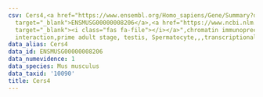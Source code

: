 ```yaml
---
csv: Cers4,<a href="https://www.ensembl.org/Homo_sapiens/Gene/Summary?db=core;g=ENSMUSG00000008206"
  target="_blank">ENSMUSG00000008206</a>,<a href="https://www.ncbi.nlm.nih.gov/pubmed/25450459"
  target="_blank"><i class="fas fa-file"></i></a>",chromatin immunoprecipitation assay,direct
  interaction,prime adult stage, testis, Spermatocyte,,,transcriptional regulation,
data_alias: Cers4
data_id: ENSMUSG00000008206
data_numevidence: 1
data_species: Mus musculus
data_taxid: '10090'
title: Cers4
---
```

